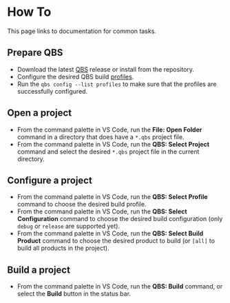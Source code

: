 # How To

This page links to documentation for common tasks.

## Prepare QBS

* Download the latest [QBS](https://download.qt.io/official_releases/qbs/) release
or install from the repository.
* Configure the desired QBS build [profiles](https://doc.qt.io/qbs/configuring.html).
* Run the `qbs config --list profiles` to make sure that the profiles
are successfully configured.

## Open a project

* From the command palette in VS Code, run the **File: Open Folder** command
in a directory that does have a `*.qbs` project file.
* From the command palette in VS Code, run the **QBS: Select Project** command
and select the desired `*.qbs` project file in the current directory.

## Configure a project

* From the command palette in VS Code, run the **QBS: Select Profile** command
to choose the desired build profile.
* From the command palette in VS Code, run the **QBS: Select Configuration** command
to choose the desired build configuration (only `debug` or `release` are supported yet).
* From the command palette in VS Code, run the **QBS: Select Build Product** command
to choose the desired product to build (or `[all]` to build all products in the project).

## Build a project

* From the command palette in VS Code, run the **QBS: Build** command,
or select the **Build** button in the status bar.
